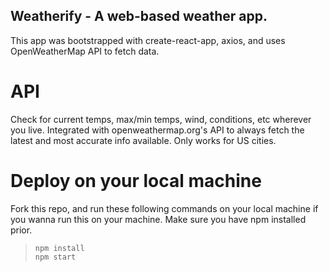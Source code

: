 ## Weatherify - A web-based weather app.  

This app was bootstrapped with create-react-app, axios, and uses OpenWeatherMap API to fetch data.

# API  
Check for current temps, max/min temps, wind, conditions, etc wherever you live. Integrated with openweathermap.org's API to always fetch the latest and most accurate info available. Only works for US cities.  

# Deploy on your local machine  
Fork this repo, and run these following commands on your local machine if you wanna run this on your machine. Make sure you have npm installed prior.  
> `npm install`  
> `npm start`  
